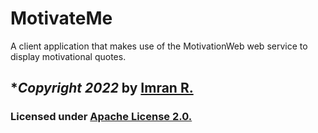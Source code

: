 # MotivateMe
A client application that makes use of the MotivationWeb web service to display motivational quotes.



## **Copyright 2022* by [Imran R.](https://github.com/space-ninja-x)

### Licensed under [Apache License 2.0.](https://github.com/space-ninja-x/The-Bell-App/blob/main/LICENSE)

